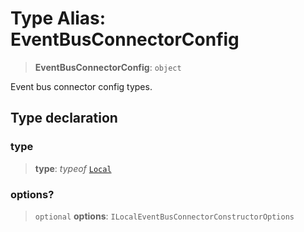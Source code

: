 # Type Alias: EventBusConnectorConfig

> **EventBusConnectorConfig**: `object`

Event bus connector config types.

## Type declaration

### type

> **type**: *typeof* [`Local`](../variables/EventBusConnectorType.md#local)

### options?

> `optional` **options**: `ILocalEventBusConnectorConstructorOptions`
